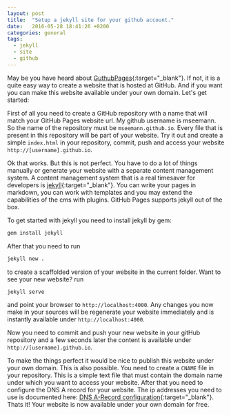```yaml
---
layout: post
title:  "Setup a jekyll site for your github account."
date:   2016-05-28 18:41:26 +0200
categories: general
tags: 
  - jekyll 
  - site 
  - github
---
```


May be you have heard about [GuthubPages][github_pages]{:target="_blank"}. If not, it is a quite easy way to create a website that is hosted at GitHub. And if you want you can make this website available under your own domain. Let's get started:

First of all you need to create a GitHub repository with a name that will match your GitHub Pages website url. My github username is mseemann. So the name of the repository must be `mseemann.github.io`. Every file that is present in this repository will be part of your
website. Try it out and create a simple `index.html` in your repository, commit, push and access your website `http://[username].github.io`. 
<!-- more -->
Ok that works. But this is not perfect. You have to do a lot of things manually or generate your website with a separate content 
management system. A content management system that is a real timesaver for developers is [jekyll][jekyll]{:target="_blank"}. You can write your pages in markdown, you can work with templates and you may extend the capabilities of the cms with plugins. GitHub Pages supports jekyll 
out of the box.

To get started with jekyll you need to install jekyll by gem:

```bash
gem install jekyll
```` 
After that you need to run 

```bash
jekyll new .
````
to create a scaffolded version of your website in the current folder. Want to see your new website? run

````bash
jekyll serve
````
and point your browser to `http://localhost:4000`. Any changes you now make in your sources will be regenerate your website immediately and
is instantly available under `http://localhost:4000`.

Now you need to commit and push your new website in your gitHub repository and a few seconds later the content is available under  `http://[username].github.io`.

To make the things perfect it would be nice to publish this website under your own domain. This is also possible. You need to create a `CNAME` file in your repository. This is a simple text file that must contain the domain name under which you want to access your website. After that you need to configure the DNS A record for your website. The ip addresses you need to use is documented here: [DNS A-Record configuration][github_dns]{:target="_blank"}. Thats it! Your website is now available under your own domain for free.

  
[github_pages]: https://pages.github.com/
[jekyll]: https://github.com/jekyll/jekyll
[github_dns]:https://help.github.com/articles/setting-up-an-apex-domain/
